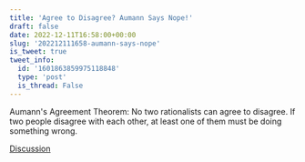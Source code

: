 ```yaml
---
title: 'Agree to Disagree? Aumann Says Nope!'
draft: false
date: 2022-12-11T16:58:00+00:00
slug: '202212111658-aumann-says-nope'
is_tweet: true
tweet_info:
  id: '1601863859975118848'
  type: 'post'
  is_thread: False
---
```




Aumann's Agreement Theorem: No two rationalists can agree to disagree. If two people disagree with each other, at least one of them must be doing something wrong.

[Discussion](https://x.com/sytelus/status/1601863859975118848)
